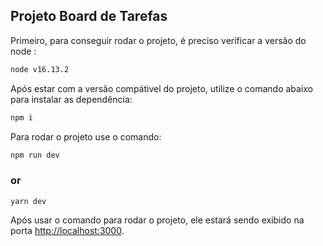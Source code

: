 ## Projeto Board de Tarefas

Primeiro, para conseguir rodar o projeto, é preciso verificar a versão do node :

```bash
node v16.13.2
```

Após estar com a versão compátivel do projeto, utilize o comando abaixo para instalar as dependência:

```bash
npm i
```

Para rodar o projeto use o comando:

```bash
npm run dev
```
### or
```
yarn dev
```

Após usar o comando para rodar o projeto, ele estará sendo exibido na porta [http://localhost:3000](http://localhost:3000).


